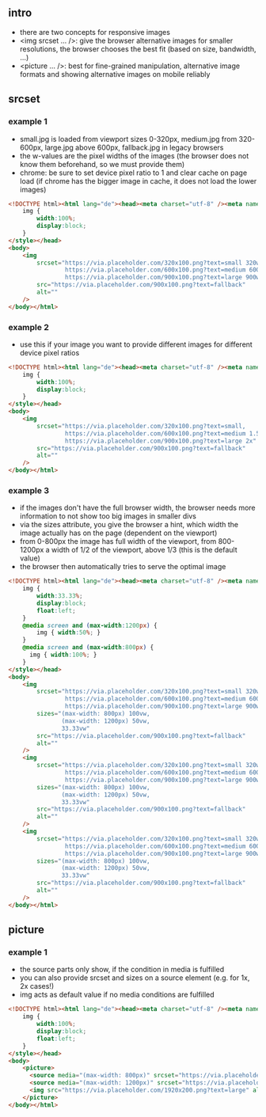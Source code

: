 ## intro

- there are two concepts for responsive images
- <img srcset ... />: give the browser alternative images for smaller resolutions, the browser chooses the best fit (based on size, bandwidth, ...)
- <picture ... />: best for fine-grained manipulation, alternative image formats and showing alternative images on mobile reliably

## srcset

### example 1

- small.jpg is loaded from viewport sizes 0-320px, medium.jpg from 320-600px, large.jpg above 600px, fallback.jpg in legacy browsers
- the w-values are the pixel widths of the images (the browser does not know them beforehand, so we must provide them)
- chrome: be sure to set device pixel ratio to 1 and clear cache on page load (if chrome has the bigger image in cache, it does not load the lower images)

```html
<!DOCTYPE html><html lang="de"><head><meta charset="utf-8" /><meta name="viewport" content="width=device-width, initial-scale=1, maximum-scale=5, minimum-scale=1" /><title>.</title><style>
    img {
        width:100%;
        display:block;
    }
</style></head>
<body>
    <img
        srcset="https://via.placeholder.com/320x100.png?text=small 320w,
                https://via.placeholder.com/600x100.png?text=medium 600w,
                https://via.placeholder.com/900x100.png?text=large 900w"
        src="https://via.placeholder.com/900x100.png?text=fallback"
        alt=""
    />
</body></html>
```
   
### example 2

- use this if your image you want to provide different images for different device pixel ratios

```html
<!DOCTYPE html><html lang="de"><head><meta charset="utf-8" /><meta name="viewport" content="width=device-width, initial-scale=1, maximum-scale=5, minimum-scale=1" /><title>.</title><style>
    img {
        width:100%;
        display:block;
    }
</style></head>
<body>
    <img
        srcset="https://via.placeholder.com/320x100.png?text=small,
                https://via.placeholder.com/600x100.png?text=medium 1.5x,
                https://via.placeholder.com/900x100.png?text=large 2x"
        src="https://via.placeholder.com/900x100.png?text=fallback"
        alt=""
    />
</body></html>
```

### example 3

- if the images don't have the full browser width, the browser needs more information to not show too big images in smaller divs
- via the sizes attribute, you give the browser a hint, which width the image actually has on the page (dependent on the viewport)
- from 0-800px the image has full width of the viewport, from 800-1200px a width of 1/2 of the viewport, above 1/3 (this is the default value)
- the browser then automatically tries to serve the optimal image

```html
<!DOCTYPE html><html lang="de"><head><meta charset="utf-8" /><meta name="viewport" content="width=device-width, initial-scale=1, maximum-scale=5, minimum-scale=1" /><title>.</title><style>
    img {
        width:33.33%;
        display:block;
        float:left;
    }
    @media screen and (max-width:1200px) {
        img { width:50%; }
    }
    @media screen and (max-width:800px) {
      img { width:100%; }
    }
</style></head>
<body>
    <img
        srcset="https://via.placeholder.com/320x100.png?text=small 320w,
                https://via.placeholder.com/600x100.png?text=medium 600w,
                https://via.placeholder.com/900x100.png?text=large 900w"
        sizes="(max-width: 800px) 100vw,
               (max-width: 1200px) 50vw,
               33.33vw"
        src="https://via.placeholder.com/900x100.png?text=fallback"
        alt=""
    />
    <img
        srcset="https://via.placeholder.com/320x100.png?text=small 320w,
                https://via.placeholder.com/600x100.png?text=medium 600w,
                https://via.placeholder.com/900x100.png?text=large 900w"
        sizes="(max-width: 800px) 100vw,
               (max-width: 1200px) 50vw,
               33.33vw"
        src="https://via.placeholder.com/900x100.png?text=fallback"
        alt=""
    />
    <img
        srcset="https://via.placeholder.com/320x100.png?text=small 320w,
                https://via.placeholder.com/600x100.png?text=medium 600w,
                https://via.placeholder.com/900x100.png?text=large 900w"
        sizes="(max-width: 800px) 100vw,
               (max-width: 1200px) 50vw,
               33.33vw"
        src="https://via.placeholder.com/900x100.png?text=fallback"
        alt=""
    />
</body></html>
```

## picture

### example 1

- the source parts only show, if the condition in media is fulfilled
- you can also provide srcset and sizes on a source element (e.g. for 1x, 2x cases!)
- img acts as default value if no media conditions are fulfilled

```html
<!DOCTYPE html><html lang="de"><head><meta charset="utf-8" /><meta name="viewport" content="width=device-width, initial-scale=1, maximum-scale=5, minimum-scale=1" /><title>.</title><style>
    img {
        width:100%;
        display:block;
        float:left;
    }
</style></head>
<body>
    <picture>
      <source media="(max-width: 800px)" srcset="https://via.placeholder.com/800x800.png?text=small">
      <source media="(max-width: 1200px)" srcset="https://via.placeholder.com/1200x400.png?text=medium">
      <img src="https://via.placeholder.com/1920x200.png?text=large" alt="" />
    </picture>
</body></html>
```
